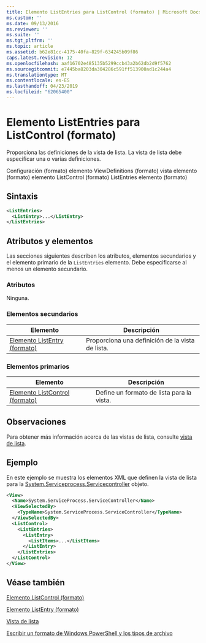 ```yaml
---
title: Elemento ListEntries para ListControl (formato) | Microsoft Docs
ms.custom: ''
ms.date: 09/13/2016
ms.reviewer: ''
ms.suite: ''
ms.tgt_pltfrm: ''
ms.topic: article
ms.assetid: b62e81cc-4175-40fa-829f-634245b09f86
caps.latest.revision: 12
ms.openlocfilehash: aaf16702e485135b5299ccb43a2b62db2d9f5762
ms.sourcegitcommit: e7445ba8203da304286c591ff513900ad1c244a4
ms.translationtype: MT
ms.contentlocale: es-ES
ms.lasthandoff: 04/23/2019
ms.locfileid: "62065400"
---
```

# <a name="listentries-element-for-listcontrol-format"></a>Elemento ListEntries para ListControl (formato)

Proporciona las definiciones de la vista de lista. La vista de lista debe especificar una o varias definiciones.

Configuración (formato) elemento ViewDefinitions (formato) vista elemento (formato) elemento ListControl (formato) ListEntries elemento (formato)

## <a name="syntax"></a>Sintaxis

```xml
<ListEntries>
  <ListEntry>...</ListEntry>
</ListEntries>
```

## <a name="attributes-and-elements"></a>Atributos y elementos

Las secciones siguientes describen los atributos, elementos secundarios y el elemento primario de la `ListEntries` elemento. Debe especificarse al menos un elemento secundario.

### <a name="attributes"></a>Atributos

Ninguna.

### <a name="child-elements"></a>Elementos secundarios

|Elemento|Descripción|
|-------------|-----------------|
|[Elemento ListEntry (formato)](./listentry-element-for-listcontrol-format.md)|Proporciona una definición de la vista de lista.|

### <a name="parent-elements"></a>Elementos primarios

|Elemento|Descripción|
|-------------|-----------------|
|[Elemento ListControl (formato)](./listcontrol-element-format.md)|Define un formato de lista para la vista.|

## <a name="remarks"></a>Observaciones

Para obtener más información acerca de las vistas de lista, consulte [vista de lista](./creating-a-list-view.md).

## <a name="example"></a>Ejemplo

En este ejemplo se muestra los elementos XML que definen la vista de lista para la [System.Serviceprocess.Servicecontroller](/dotnet/api/System.ServiceProcess.ServiceController) objeto.

```xml
<View>
  <Name>System.ServiceProcess.ServiceController</Name>
  <ViewSelectedBy>
    <TypeName>System.ServiceProcess.ServiceController</TypeName>
  </ViewSelectedBy>
  <ListControl>
    <ListEntries>
      <ListEntry>
        <ListItems>...</ListItems>
      </ListEntry>
    </ListEntries>
  </ListControl>
</View>
```

## <a name="see-also"></a>Véase también

[Elemento ListControl (formato)](./listcontrol-element-format.md)

[Elemento ListEntry (formato)](./listentry-element-for-listcontrol-format.md)

[Vista de lista](./creating-a-list-view.md)

[Escribir un formato de Windows PowerShell y los tipos de archivo](./writing-a-powershell-formatting-file.md)
